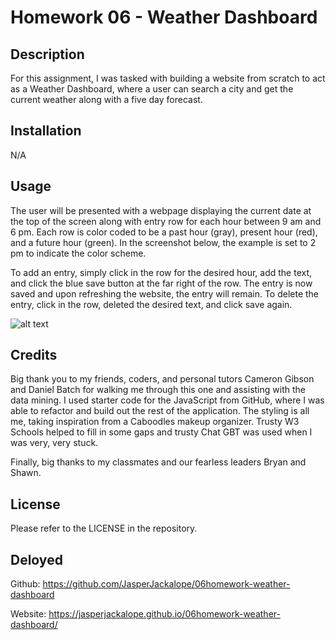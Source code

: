 # Homework 06 - Weather Dashboard

## Description

For this assignment, I was tasked with building a website from scratch to act as a Weather Dashboard, where a user can search a city and get the current weather along with a five day forecast.

## Installation

N/A

## Usage

The user will be presented with a webpage displaying the current date at the top of the screen along with entry row for each hour between 9 am and 6 pm. Each row is color coded to be a past hour (gray), present hour (red), and a future hour (green). In the screenshot below, the example is set to 2 pm to indicate the color scheme.

To add an entry, simply click in the row for the desired hour, add the text, and click the blue save button at the far right of the row. The entry is now saved and upon refreshing the website, the entry will remain. To delete the entry, click in the row, deleted the desired text, and click save again. 

![alt text](./Assets/scheduler-screenshot.jpg)

## Credits

Big thank you to my friends, coders, and personal tutors Cameron Gibson and Daniel Batch for walking me through this one and assisting with the data mining. I used starter code for the JavaScript from GitHub, where I was able to refactor and build out the rest of the application. The styling is all me, taking inspiration from a Caboodles makeup organizer. Trusty W3 Schools helped to fill in some gaps and trusty Chat GBT was used when I was very, very stuck. 

Finally, big thanks to my classmates and our fearless leaders Bryan and Shawn.

## License

Please refer to the LICENSE in the repository.

## Deloyed

Github: https://github.com/JasperJackalope/06homework-weather-dashboard

Website: https://jasperjackalope.github.io/06homework-weather-dashboard/